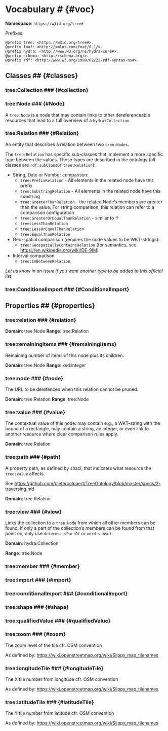 # Vocabulary # {#voc}

**Namespace**: `https://w3id.org/tree#`

Prefixes:

```turtle
@prefix tree: <https://w3id.org/tree#>.
@prefix foaf: <http://xmlns.com/foaf/0.1/>.
@prefix hydra: <http://www.w3.org/ns/hydra/core#>.
@prefix schema: <http://schema.org/>.
@prefix rdf: <http://www.w3.org/1999/02/22-rdf-syntax-ns#>.
```

## Classes ## {#classes}

### tree:Collection ### {#collection}

### tree:Node ### {#Node}

A `tree:Node` is a node that may contain links to other dereferenceable resources that lead to a full overview of a `hydra:Collection`.

### tree:Relation ### {#Relation}

An entity that describes a relation between two `tree:Nodes`.

The `tree:Relation` has specific sub-classes that implement a more specific type between the values. These types are described in the ontology (all classes are `rdf:subClassOf` `tree:Relation`):
 - String, Date or Number comparison:
   - `tree:PrefixRelation` - All elements in the related node have this prefix
   - `tree:SubstringRelation` - All elements in the related node have this substring
   - `tree:GreaterThanRelation` - the related Node’s members are greater than the value. For string comparison, this relation can refer to a comparison configuration
   - `tree:GreaterOrEqualThanRelation` - similar to ↑
   - `tree:LessThanRelation`
   - `tree:LessOrEqualThanRelation`
   - `tree:EqualThanRelation`
 - Geo-spatial comparison (requires the node values to be WKT-strings): 
   - `tree:GeospatiallyContainsRelation` (for semantics, see https://en.wikipedia.org/wiki/DE-9IM)
 - Interval comparison
   - `tree:InBetweenRelation`
   
*Let us know in an issue if you want another type to be added to this official list*

### tree:ConditionalImport ### {#ConditionalImport}

## Properties ## {#properties}

### tree:relation ### {#relation}

**Domain**: tree:Node
**Range**: tree:Relation


### tree:remainingItems ### {#remainingItems}

Remaining number of items of this node plus its children.

**Domain**: tree:Node
**Range**: xsd:integer

### tree:node ### {#node}

The URL to be derefenced when this relation cannot be pruned.

**Domain**: tree:Relation
**Range**: tree:Node

### tree:value ### {#value}

The contextual value of this node: may contain e.g., a WKT-string with the bound of a rectangle, may contain a string, an integer, or even link to another resource where clear comparison rules apply.

**Domain**: tree:Relation

### tree:path ### {#path}

A property path, as defined by shacl, that indicates what resource the `tree:value` affects.

See https://github.com/pietercolpaert/TreeOntology/blob/master/specs/2-traversing.md

**Domain**: tree:Relation

### tree:view ### {#view}

Links the collection to a `tree:Node` from which all other members can be found. If only a part of the collection’s members can be found from that point on, only use `dcterms:isPartOf` or `void:subset`.

**Domain**: hydra:Collection

**Range**: tree:Node

### tree:member ### {#member}

### tree:import ### {#import}

### tree:conditionalImport ### {#conditionalImport}

### tree:shape ### {#shape} 

### tree:qualifiedValue ### {#qualifiedValue}

### tree:zoom ### {#zoom}

The zoom level of the tile cfr. OSM convention

As defined by: https://wiki.openstreetmap.org/wiki/Slippy_map_tilenames

### tree:longitudeTile ### {#longitudeTile}

The X tile number from longitude cfr. OSM convention

As defined by: https://wiki.openstreetmap.org/wiki/Slippy_map_tilenames


### tree:latitudeTile ### {#latitudeTile}

The Y tile number from latitude cfr. OSM convention

As defined by: https://wiki.openstreetmap.org/wiki/Slippy_map_tilenames
